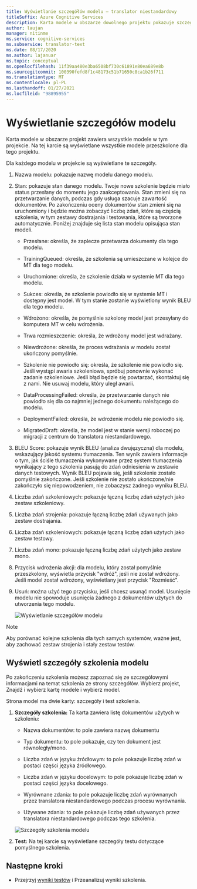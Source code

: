 ```yaml
---
title: Wyświetlanie szczegółów modelu — translator niestandardowy
titleSuffix: Azure Cognitive Services
description: Karta modele w obszarze dowolnego projektu pokazuje szczegóły każdego modelu, takie jak nazwa modelu, stan modelu, BLEU oceny, uczenie, dostrajanie, liczba zdań testowania.
author: laujan
manager: nitinme
ms.service: cognitive-services
ms.subservice: translator-text
ms.date: 08/17/2020
ms.author: lajanuar
ms.topic: conceptual
ms.openlocfilehash: 11f39aa480e3ba6508bf730c61891e80ea689e8b
ms.sourcegitcommit: 100390fefd8f1c48173c51b71650c8ca1b26f711
ms.translationtype: MT
ms.contentlocale: pl-PL
ms.lasthandoff: 01/27/2021
ms.locfileid: "98895955"
---
```

# <a name="view-model-details"></a>Wyświetlanie szczegółów modelu

Karta modele w obszarze projekt zawiera wszystkie modele w tym projekcie. Na tej karcie są wyświetlane wszystkie modele przeszkolone dla tego projektu.

Dla każdego modelu w projekcie są wyświetlane te szczegóły.

1. Nazwa modelu: pokazuje nazwę modelu danego modelu.

2. Stan: pokazuje stan danego modelu. Twoje nowe szkolenie będzie miało status przesłany do momentu jego zaakceptowania. Stan zmieni się na przetwarzanie danych, podczas gdy usługa szacuje zawartość dokumentów. Po zakończeniu oceny dokumentów stan zmieni się na uruchomiony i będzie można zobaczyć liczbę zdań, które są częścią szkolenia, w tym zestawy dostrajania i testowania, które są tworzone automatycznie. Poniżej znajduje się lista stan modelu opisująca stan modeli.

    - Przesłane: określa, że zaplecze przetwarza dokumenty dla tego modelu.

    - TrainingQueued: określa, że szkolenia są umieszczane w kolejce do MT dla tego modelu.

    - Uruchomione: określa, że szkolenie działa w systemie MT dla tego modelu.

    - Sukces: określa, że szkolenie powiodło się w systemie MT i dostępny jest model. W tym stanie zostanie wyświetlony wynik BLEU dla tego modelu.

    - Wdrożono: określa, że pomyślnie szkolony model jest przesyłany do komputera MT w celu wdrożenia.

    - Trwa rozmieszczenie: określa, że wdrożony model jest wdrażany.

    - Niewdrożone: określa, że proces wdrażania w modelu został ukończony pomyślnie.

    - Szkolenie nie powiodło się: określa, że szkolenie nie powiodło się. Jeśli wystąpi awaria szkoleniowa, spróbuj ponownie wykonać zadanie szkoleniowe. Jeśli błąd będzie się powtarzać, skontaktuj się z nami. Nie usuwaj modelu, który uległ awarii.

    - DataProcessingFailed: określa, że przetwarzanie danych nie powiodło się dla co najmniej jednego dokumentu należącego do modelu.

    - DeploymentFailed: określa, że wdrożenie modelu nie powiodło się.

    - MigratedDraft: określa, że model jest w stanie wersji roboczej po migracji z centrum do translatora niestandardowego.

3. BLEU Score: pokazuje wynik BLEU (analiza dwujęzyczna) dla modelu, wskazujący jakość systemu tłumaczenia. Ten wynik zawiera informacje o tym, jak ściśle tłumaczenia wykonywane przez system tłumaczenia wynikający z tego szkolenia pasują do zdań odniesienia w zestawie danych testowych. Wynik BLEU pojawia się, jeśli szkolenie zostało pomyślnie zakończone. Jeśli szkolenie nie zostało ukończone/nie zakończyło się niepowodzeniem, nie zobaczysz żadnego wyniku BLEU.

4. Liczba zdań szkoleniowych: pokazuje łączną liczbę zdań użytych jako zestaw szkoleniowy.

5. Liczba zdań strojenia: pokazuje łączną liczbę zdań używanych jako zestaw dostrajania.

6.  Liczba zdań szkoleniowych: pokazuje łączną liczbę zdań użytych jako zestaw testowy.

7.  Liczba zdań mono: pokazuje łączną liczbę zdań użytych jako zestaw mono.

8.  Przycisk wdrożenia akcji: dla modelu, który został pomyślnie przeszkolony, wyświetla przycisk "wdróż", jeśli nie został wdrożony. Jeśli model został wdrożony, wyświetlany jest przycisk "Rozmieść".

9. Usuń: można użyć tego przycisku, jeśli chcesz usunąć model. Usunięcie modelu nie spowoduje usunięcia żadnego z dokumentów użytych do utworzenia tego modelu.

    ![Wyświetlanie szczegółów modelu](media/how-to/how-to-view-model-details.png)

>[!Note]
>Aby porównać kolejne szkolenia dla tych samych systemów, ważne jest, aby zachować zestaw strojenia i stały zestaw testów.

## <a name="view-model-training-details"></a>Wyświetl szczegóły szkolenia modelu

Po zakończeniu szkolenia możesz zapoznać się ze szczegółowymi informacjami na temat szkolenia ze strony szczegółów. Wybierz projekt, Znajdź i wybierz kartę modele i wybierz model.

Strona model ma dwie karty: szczegóły i test szkolenia.

1.  **Szczegóły szkolenia:** Ta karta zawiera listę dokumentów użytych w szkoleniu:

    -  Nazwa dokumentów: to pole zawiera nazwę dokumentu

    -  Typ dokumentu: to pole pokazuje, czy ten dokument jest równoległy/mono.

    -  Liczba zdań w języku źródłowym: to pole pokazuje liczbę zdań w postaci części języka źródłowego.

    -  Liczba zdań w języku docelowym: to pole pokazuje liczbę zdań w postaci części języka docelowego.

    -  Wyrównane zdania: to pole pokazuje liczbę zdań wyrównanych przez translatora niestandardowego podczas procesu wyrównania.

    -  Używane zdania: to pole pokazuje liczbę zdań używanych przez translatora niestandardowego podczas tego szkolenia.

    ![Szczegóły szkolenia modelu](media/how-to/how-to-model-training-details.png)

2.  **Test:** Na tej karcie są wyświetlane szczegóły testu dotyczące pomyślnego szkolenia.

## <a name="next-steps"></a>Następne kroki

- Przejrzyj [wyniki testów](how-to-view-system-test-results.md) i Przeanalizuj wyniki szkolenia.
